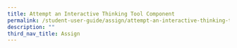 ```yaml
---
title: Attempt an Interactive Thinking Tool Component
permalink: /student-user-guide/assign/attempt-an-interactive-thinking-tool-component/
description: ""
third_nav_title: Assign
---
```

